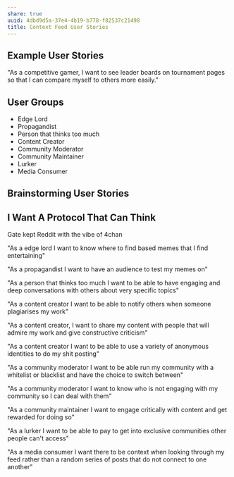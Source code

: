 ```yaml
---
share: true
uuid: 4dbd9d5a-37e4-4b19-b778-f82537c21498
title: Context Feed User Stories
---
```

## Example User Stories

"As a competitive gamer, I want to see leader boards on tournament pages so that I can compare myself to others more easily."

## User Groups

* Edge Lord
* Propagandist
* Person that thinks too much
* Content Creator
* Community Moderator
* Community Maintainer
* Lurker
* Media Consumer

## Brainstorming User Stories

## I Want A Protocol That Can Think

Gate kept Reddit with the vibe of 4chan

"As a edge lord I want to know where to find based memes that I find entertaining"

"As a propagandist I want to have an audience to test my memes on"

"As a person that thinks too much I want to be able to have engaging and deep conversations with others about very specific topics"

"As a content creator I want to be able to notify others when someone plagiarises my work"

"As a content creator, I want to share my content with people that will admire my work and give constructive criticism"

"As a content creator I want to be able to use a variety of anonymous identities to do my shit posting"

"As a community moderator I want to be able run my community with a whitelist or blacklist and have the choice to switch between"

"As a community moderator I want to know who is not engaging with my community so I can deal with them"

"As a community maintainer I want to engage critically with content and get rewarded for doing so"

"As a lurker I want to be able to pay to get into exclusive communities other people can't access"

"As a media consumer I want there to be context when looking through my feed rather than a random series of posts that do not connect to one another"
